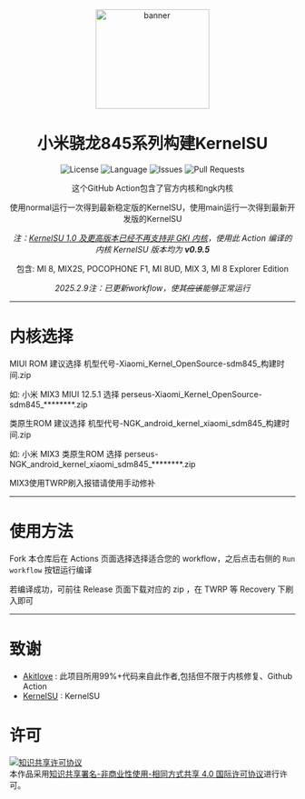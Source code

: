 <div align = center>

<img src="./.assets/DogDayAndroid.png" width="200" height="175" alt="banner">

<h1>小米骁龙845系列构建KernelSU</h1>

![License](https://img.shields.io/static/v1?label=License&message=BY-NC-SA&logo=creativecommons&color=green)
![Language](https://img.shields.io/github/languages/top/Xiaomi-sdm845-KSU/Android-Kernel-Builder)
![Issues](https://img.shields.io/github/issues/Xiaomi-sdm845-KSU/Android-Kernel-Builder)
![Pull Requests](https://img.shields.io/github/issues-pr/Xiaomi-sdm845-KSU/Android-Kernel-Builder)
<br>

这个GitHub Action包含了官方内核和ngk内核

使用normal运行一次得到最新稳定版的KernelSU，使用main运行一次得到最新开发版的KernelSU

*注：[KernelSU 1.0 及更高版本已经不再支持非 GKI 内核](https://github.com/tiann/KernelSU/issues/1705)，使用此 Action 编译的内核 KernelSU 版本均为 **v0.9.5***


包含: MI 8, MIX2S, POCOPHONE F1, MI 8UD, MIX 3, MI 8 Explorer Edition

*2025.2.9注：已更新workflow，使其~~应该~~能够正常运行*
<br>
</div>

---


# 内核选择


MIUI ROM 建议选择 机型代号-Xiaomi_Kernel_OpenSource-sdm845_构建时间.zip

如: 小米 MIX3 MIUI 12.5.1 选择 perseus-Xiaomi_Kernel_OpenSource-sdm845_********.zip

类原生ROM 建议选择 机型代号-NGK_android_kernel_xiaomi_sdm845_构建时间.zip

如: 小米 MIX3 类原生ROM 选择 perseus-NGK_android_kernel_xiaomi_sdm845_********.zip

MIX3使用TWRP刷入报错请使用手动修补


---


# 使用方法


Fork 本仓库后在 Actions 页面选择选择适合您的 workflow，之后点击右侧的 `Run workflow` 按钮运行编译

若编译成功，可前往 Release 页面下载对应的 zip ，在 TWRP 等 Recovery 下刷入即可

---


# 致谢


- [Akitlove](https://github.com/Akitlove) : 此项目所用99%+代码来自此作者,包括但不限于内核修复、Github Action
- [KernelSU](https://github.com/tiann/KernelSU) : KernelSU

# 许可

<a rel="license" href="http://creativecommons.org/licenses/by-nc-sa/4.0/"><img alt="知识共享许可协议" style="border-width:0" src="https://i.creativecommons.org/l/by-nc-sa/4.0/88x31.png" /></a><br />本作品采用<a rel="license" href="http://creativecommons.org/licenses/by-nc-sa/4.0/">知识共享署名-非商业性使用-相同方式共享 4.0 国际许可协议</a>进行许可。
